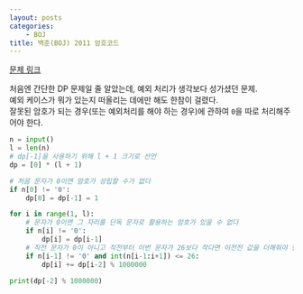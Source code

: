 ```yaml
---
layout: posts
categories:
    - BOJ
title: 백준(BOJ) 2011 암호코드
---
```


[문제 링크](https://www.acmicpc.net/problem/2011)

처음엔 간단한 DP 문제일 줄 알았는데, 예외 처리가 생각보다 성가셨던 문제.  
예외 케이스가 뭐가 있는지 떠올리는 데에만 해도 한참이 걸렸다.  
잘못된 암호가 되는 경우(또는 예외처리를 해야 하는 경우)에 관하여 `0`을 따로 처리해주어야 한다.  

```python
n = input()
l = len(n)
# dp[-1]을 사용하기 위해 l + 1 크기로 선언
dp = [0] * (l + 1)

# 처음 문자가 0이면 암호가 성립할 수가 없다
if n[0] != '0':
    dp[0] = dp[-1] = 1

for i in range(1, l):
    # 문자가 0이면 그 자리를 단독 문자로 활용하는 암호가 있을 수 없다
    if n[i] != '0':
        dp[i] = dp[i-1]
    # 직전 문자가 0이 아니고 직전부터 이번 문자가 26보다 작다면 이전전 값을 더해줘야 한다
    if n[i-1] != '0' and int(n[i-1:i+1]) <= 26:
        dp[i] += dp[i-2] % 1000000

print(dp[-2] % 1000000)
```
